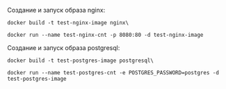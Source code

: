 Создание и запуск образа nginx:

`docker build -t test-nginx-image nginx\`

`docker run --name test-nginx-cnt -p 8080:80 -d test-nginx-image`

Создание и запуск образа postgresql:

`docker build -t test-postgres-image postgresql\`

`docker run --name test-postgres-cnt -e POSTGRES_PASSWORD=postgres -d test-postgres-image`